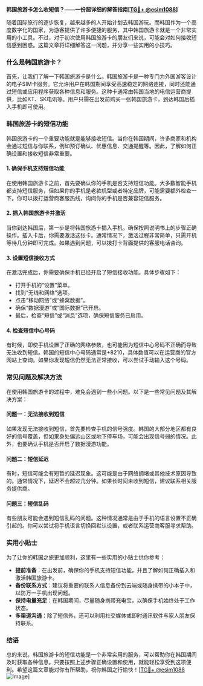 **韩国旅游卡怎么收短信？——一份超详细的解答指南[[TG💪+ @esim1088](https://t.me/s/esim1088)]**

随着国际旅行的逐步恢复，越来越多的人开始计划去韩国游玩。而韩国作为一个高度数字化的国家，为游客提供了许多便捷的服务，其中韩国旅游卡就是一个非常实用的小工具。不过，对于初次使用韩国旅游卡的朋友们来说，可能会对如何接收短信感到困惑。这篇文章将详细解答这一问题，并分享一些实用的小技巧。

### 什么是韩国旅游卡？

首先，让我们了解一下韩国旅游卡是什么。韩国旅游卡是一种专门为外国游客设计的电子SIM卡服务。它允许用户在韩国期间享受高速稳定的网络连接，同时还能通过短信或应用程序获取各种信息和服务。这种卡通常由韩国当地的电信运营商提供，比如KT、SK电讯等。用户只需在出发前购买一张韩国旅游卡，到达韩国后插入手机即可使用。

### 韩国旅游卡的短信功能

韩国旅游卡的一个重要功能就是能够接收短信。当你在韩国期间，许多商家和机构会通过短信与你联系，例如预订确认、优惠信息、交通提醒等。因此，了解如何正确设置和接收短信非常重要。

#### 1. 确保手机支持短信功能

在使用韩国旅游卡之前，首先要确认你的手机是否支持短信功能。大多数智能手机都支持短信服务，但如果你的手机是老款机型或者特定品牌，可能需要额外检查一下。你可以拨打运营商客服热线，询问你的手机是否兼容短信服务。

#### 2. 插入韩国旅游卡并激活

当你到达韩国后，第一步是将韩国旅游卡插入手机。确保按照说明书上的步骤正确操作。插入卡后，你需要激活这张卡。通常情况下，激活过程非常简单，只需开机等待几分钟即可完成。如果遇到问题，可以拨打卡背面提供的客服电话咨询。

#### 3. 设置短信接收方式

在激活完成后，你需要确保手机已经开启了短信接收功能。具体步骤如下：

- 打开手机的“设置”菜单。
- 找到“无线和网络”选项。
- 点击“移动网络”或“蜂窝数据”。
- 确保“数据漫游”或“国际数据”已开启。
- 最后，检查“短信”或“消息”选项，确保短信服务已启用。

#### 4. 检查短信中心号码

有时候，即使手机设置了正确的网络参数，也可能因为短信中心号码不正确而导致无法收到短信。韩国的短信中心号码通常是+8210，具体数值可以在运营商的官方网站上查询。如果你发现短信仍然无法正常接收，可以尝试手动输入这个号码。

### 常见问题及解决方法

在使用韩国旅游卡的过程中，难免会遇到一些小问题。以下是一些常见问题及其解决方案：

#### 问题一：无法接收到短信

如果发现无法接收到短信，首先要检查手机的信号强度。韩国的大部分地区都有良好的信号覆盖，但如果身处偏远山区或地下停车场，可能会出现信号弱的情况。此外，也要确认手机是否开启了数据漫游功能。

#### 问题二：短信延迟

有时，短信可能会有短暂的延迟现象。这可能是由于网络拥堵或其他技术原因导致的。通常情况下，延迟不会超过几分钟。如果长时间未收到短信，建议联系相关服务提供商。

#### 问题三：短信乱码

有些朋友可能会遇到短信乱码的问题。这种情况通常是由于手机的语言设置不正确引起的。你可以尝试将手机语言切换回默认设置，或者联系运营商客服寻求帮助。

### 实用小贴士

为了让你的韩国之旅更加顺利，这里有一些实用的小贴士供你参考：

- **提前准备**：在出发前，确保你的手机支持短信功能，并且了解如何正确插入和激活韩国旅游卡。
- **备份联系方式**：建议将重要的联系人信息备份到云端或随身携带的小本子中，以防万一手机出现问题。
- **保持电量充足**：在韩国期间，尽量随身携带充电宝，以确保手机始终处于工作状态。
- **多渠道沟通**：除了短信外，还可以利用社交媒体或即时通讯软件与家人朋友保持联系。

### 结语

总的来说，韩国旅游卡的短信功能是一个非常实用的服务，可以帮助你在韩国期间及时获取各种信息。只要按照上述步骤正确设置和使用，就能轻松享受到这项便利。希望这篇文章能对你有所帮助，祝你韩国之行愉快！[[TG💪+ @esim1088](https://t.me/s/esim1088) ![Image](https://i.postimg.cc/4NQfJmqS/Snipaste-2025-05-13-00-14-12.png)]